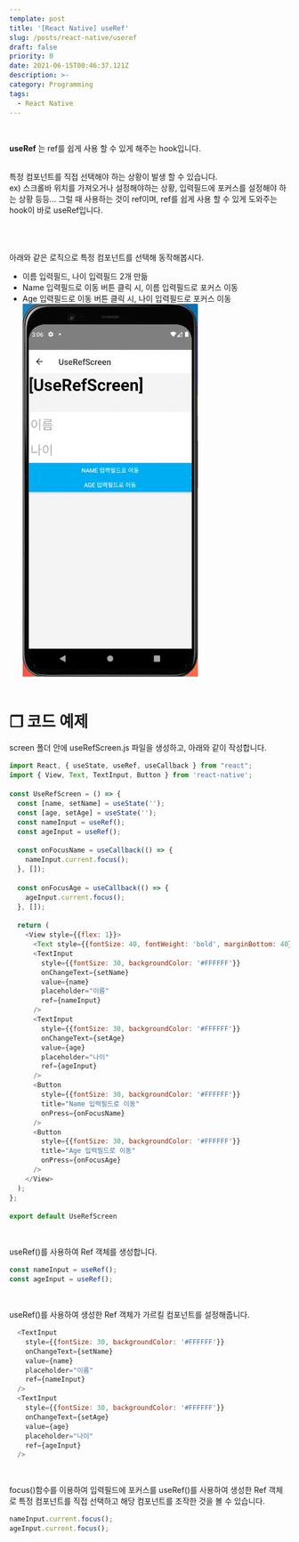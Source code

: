 ```yaml
---
template: post
title: '[React Native] useRef'
slug: /posts/react-native/useref
draft: false
priority: 0
date: 2021-06-15T00:46:37.121Z
description: >-
category: Programming
tags:
  - React Native
---
```


<br>

**useRef** 는 ref를 쉽게 사용 할 수 있게 해주는 hook입니다.
<br><br>

특정 컴포넌트를 직접 선택해야 하는 상황이 발생 할 수 있습니다.  
ex) 스크롤바 위치를 가져오거나 설정해야하는 상황, 입력필드에 포커스를 설정해야 하는 상황 등등...
그럴 때 사용하는 것이 ref이며, ref를 쉽게 사용 할 수 있게 도와주는 hook이 바로 useRef입니다.
<br><br><br><br>





아래와 같은 로직으로 특정 컴포넌트를 선택해 동작해봅시다.
- 이름 입력필드, 나이 입력필드 2개 만듦
- Name 입력필드로 이동 버튼 클릭 시, 이름 입력필드로 포커스 이동
- Age 입력필드로 이동 버튼 클릭 시, 나이 입력필드로 포커스 이동
![](/media/react-native-useref.gif)
<br><br>

# **❐ 코드 예제**
screen 폴더 안에 useRefScreen.js 파일을 생성하고, 아래와 같이 작성합니다.
```javascript
import React, { useState, useRef, useCallback } from "react";
import { View, Text, TextInput, Button } from 'react-native';

const UseRefScreen = () => {
  const [name, setName] = useState('');
  const [age, setAge] = useState('');
  const nameInput = useRef();
  const ageInput = useRef();

  const onFocusName = useCallback(() => {
    nameInput.current.focus();
  }, []);

  const onFocusAge = useCallback(() => {
    ageInput.current.focus();
  }, []);

  return (
    <View style={{flex: 1}}>
      <Text style={{fontSize: 40, fontWeight: 'bold', marginBottom: 40}}>[UseRefScreen]</Text>
      <TextInput
        style={{fontSize: 30, backgroundColor: '#FFFFFF'}}
        onChangeText={setName}
        value={name}
        placeholder="이름"
        ref={nameInput}
      />
      <TextInput
        style={{fontSize: 30, backgroundColor: '#FFFFFF'}}
        onChangeText={setAge}
        value={age}
        placeholder="나이"
        ref={ageInput}
      />      
      <Button
        style={{fontSize: 30, backgroundColor: '#FFFFFF'}}
        title="Name 입력필드로 이동"
        onPress={onFocusName}
      />
      <Button
        style={{fontSize: 30, backgroundColor: '#FFFFFF'}}
        title="Age 입력필드로 이동"
        onPress={onFocusAge}
      />
    </View>
  );
};

export default UseRefScreen
```
<br>

useRef()를 사용하여 Ref 객체를 생성합니다.
```javascript
const nameInput = useRef();
const ageInput = useRef();
```
<br>

useRef()를 사용하여 생성한 Ref 객체가 가르킬 컴포넌트를 설정해줍니다.
```javascript
  <TextInput
    style={{fontSize: 30, backgroundColor: '#FFFFFF'}}
    onChangeText={setName}
    value={name}
    placeholder="이름"
    ref={nameInput}
  />
  <TextInput
    style={{fontSize: 30, backgroundColor: '#FFFFFF'}}
    onChangeText={setAge}
    value={age}
    placeholder="나이"
    ref={ageInput}
  />   
```
<br>

focus()함수를 이용하여 입력필드에 포커스를
useRef()를 사용하여 생성한 Ref 객체로 특정 컴포넌트를 직접 선택하고 해당 컴포넌트를 조작한 것을 볼 수 있습니다.
```javascript
nameInput.current.focus();
ageInput.current.focus();
```

<br><br>